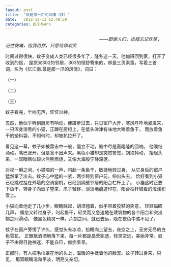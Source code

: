 ```yaml
---
layout: post
title:  "最是那一爪的风情（移）"
date:   2012-12-11 12:49:59
categories: 蚊子与Ann
---
```


&nbsp;&nbsp;&nbsp;&nbsp;&nbsp;&nbsp;&nbsp;&nbsp;&nbsp;&nbsp;&nbsp;&nbsp;&nbsp;&nbsp;
&nbsp;&nbsp;&nbsp;&nbsp;&nbsp;&nbsp;&nbsp;&nbsp;&nbsp;&nbsp;&nbsp;&nbsp;&nbsp;&nbsp;
&nbsp;&nbsp;&nbsp;&nbsp;&nbsp;&nbsp;&nbsp;&nbsp;&nbsp;&nbsp;&nbsp;&nbsp;&nbsp;&nbsp;
&nbsp;&nbsp;&nbsp;&nbsp;&nbsp;&nbsp;&nbsp;&nbsp;&nbsp;&nbsp;&nbsp;&nbsp;&nbsp;&nbsp;
&nbsp;&nbsp;&nbsp;&nbsp;&nbsp;&nbsp;&nbsp;&nbsp;&nbsp;&nbsp;&nbsp;&nbsp;&nbsp;&nbsp;
<i>——即使人们，选择忘记欢笑，记住伤痛，但我仍然，只愿给你欢笑</i>

时间过得很快，蚊子变成人类已经很多年了，隆冬这一天，他加班回到家，打开了收到的信，
是原来302的邻居，303的怪舒寄来的，却是三页素笺，写着三首词，名为《忆江南.最是那一爪的风情》，词曰：

（一）

（二）

（三）

蚊子看完，半响无声，怔怔出神。

忽然，他似乎听到厨房有响动，便蹑步过去，只见窗户大开，寒风呼呼地灌进来，
一只浑身漆黑的小猫，正蹲在厨柜上，在低头津津有味地大嚼着鱼干，
而放着鱼干的塑料袋，不知何时，却被扒拉开了。

看见这一幕，蚊子如被雷击中一般，僵立不动，脑中尽是轰隆隆的回响。
他喉结涌动，嘴巴张开，但是发不出声来。黑色小猫却是突然警觉，胡须抖动，
抬起头来，一双眼睛似碧火熊熊燃烧，又像大海般宁静深邃。

对视一瞬之间，小猫喵的一声，叼起一条鱼干，敏捷地转过身，
从它身后的窗户猛然窜了出去。蚊子心中猛的一紧，两步跨到窗户前，伸出头去，
恰好看到小猫已经跳过挂在外墙的空调窗机，已经到隔壁邻居的阳台栏杆上了。
小猫这时正放下鱼干，转身子向蚊子望来，爪子轻移，淡淡地痕迹印在，阳台栏杆铺着的浅浅积雪上。

小猫向着他走了几小步，眼睛眯起，胡须翘着，似乎带着狡黠的笑意， 轻轻瞄瞄几声， 
倏忽又转过身子，叼起鱼干，轻灵而又急速地在建筑物的各个阳台和突出物之间滑动，
像黑色精灵一样，片刻之间，就已去远，隐在夜色中瞧不见了。

蚊子在窗户旁愣了许久，感觉头有冰凉，抬眼向上望去，夜空之上，无穷无尽的白色雪花，
正飘飘洒洒地落下来，每一片都是晶莹剔透，轻灵空远，美丽非常。蚊子不由得目驰神迷，不能自已，痴痴呆呆。

正那时，有人把毛巾罩在他的头上，温暖的手抚着他的脸宠。蚊子转过身来，只见，
那双眼睛温和平淡，明亮又亲切。

  
 
